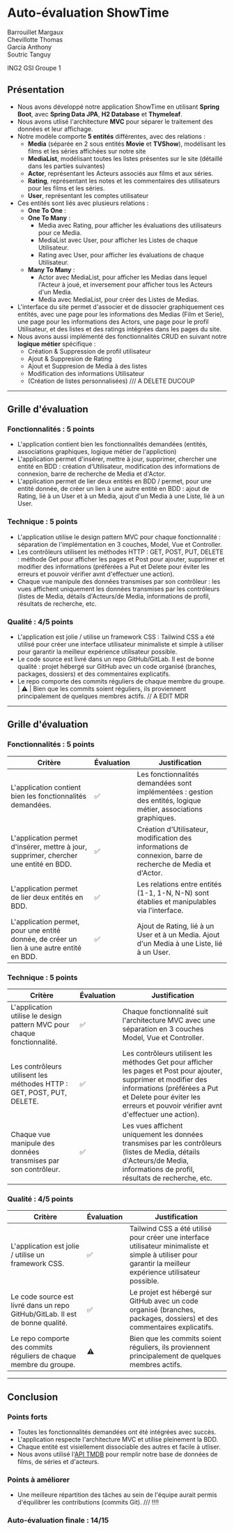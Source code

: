 # Auto-évaluation ShowTime

Barrouillet Margaux  
Chevillotte Thomas  
Garcia Anthony  
Soutric Tanguy  
  
  ING2 GSI Groupe 1

## Présentation

- Nous avons développé notre application ShowTime en utilisant **Spring Boot**, avec **Spring Data JPA**, **H2 Database** et **Thymeleaf**.
- Nous avons utlisé l'architecture **MVC** pour séparer le traitement des données et leur affichage.
- Notre modèle comporte **5 entités** différentes, avec des relations :
  - **Media** (séparée en 2 sous entités **Movie** et **TVShow**), modélisant les films et les séries affichées sur notre site
  - **MediaList**, modélisant toutes les listes présentes sur le site (détaillé dans les parties suivantes) 
  - **Actor**, représentant les Acteurs associés aux films et aux séries.
  - **Rating**, représentant les notes et les commentaires des utilisateurs pour les films et les séries.
  - **User**, représentant les comptes utilisateur
- Ces entités sont liés avec plusieurs relations : 
  - **One To One** : 
  - **One To Many** :
    - Media avec Rating, pour afficher les évaluations des utilisateurs pour ce Media.
    - MediaList avec User, pour afficher les Listes de chaque Utilisateur.
    - Rating avec User, pour afficher les évaluations de chaque Utilisateur.
  - **Many To Many** : 
    - Actor avec MediaList, pour afficher les Medias dans lequel l'Acteur à joué, et inversement pour afficher tous les Acteurs d'un Media.
    - Media avec MediaList, pour créer des Listes de Medias.
- L'interface du site permet d'associer et de dissocier graphiquement ces entités, avec une page pour les informations des Medias (Film et Serie), une page pour les informations des Actors, une page pour le profil Utilisateur, et des listes et des ratings intégrées dans les pages du site.
- Nous avons aussi implémenté des fonctionnalités CRUD en suivant notre **logique métier** spécifique : 
  - Création & Suppression de profil utilisateur 
  - Ajout & Suppresion de Rating
  - Ajout et Suppresion de Media à des listes 
  - Modification des informations Utilisateur
  - (Création de listes personnalisées) /// A DELETE DUCOUP

---

## Grille d'évaluation

### Fonctionnalités : **5 points**

- L'application contient bien les fonctionnalités demandées (entités, associations graphiques, logique métier de l'appliction)
- L'application permet d'insérer, mettre à jour, supprimer, chercher une entité en BDD : création d'Utilisateur, modification des informations de connexion, barre de recherche de Media et d'Actor.
- L'application permet de lier deux entités en BDD / permet, pour une entité donnée, de créer un lien à une autre entité en BDD : ajout de Rating, lié à un User et à un Media, ajout d'un Media à une Liste, lié à un User.

### Technique : **5 points**

- L'application utilise le design pattern MVC pour chaque fonctionnalité : séparation de l'implémentation en 3 couches, Model, Vue et Controller.
- Les contrôleurs utilisent les méthodes HTTP : GET, POST, PUT, DELETE : méthode Get pour afficher les pages et Post pour ajouter, supprimer et modifier des informations (préférées a Put et Delete pour éviter les erreurs et pouvoir vérifier avnt d'effectuer une action).
- Chaque vue manipule des données transmises par son contrôleur : les vues affichent uniquement les données transmises par les contrôleurs (listes de Media, détails d'Acteurs/de Media, informations de profil, résultats de recherche, etc.

### Qualité : **4/5 points**

- L'application est jolie / utilise un framework CSS : Tailwind CSS a été utilisé pour créer une interface utilisateur minimaliste et simple à utiliser pour garantir la meilleur expérience utilisateur possible.
- Le code source est livré dans un repo GitHub/GitLab. Il est de bonne qualité : projet hébergé sur GitHub avec un code organisé (branches, packages, dossiers) et des commentaires explicatifs.
- Le repo comporte des commits réguliers de chaque membre du groupe. | ⚠️ | Bien que les commits soient réguliers, ils proviennent principalement de quelques membres actifs.   // A EDIT MDR

---

## Grille d'évaluation

### Fonctionnalités : **5 points**

| Critère | Évaluation | Justification |
|---------|------------|---------------|
| L'application contient bien les fonctionnalités demandées. | ✅ | Les fonctionnalités demandées sont implémentées : gestion des entités, logique métier, associations graphiques. |
| L'application permet d'insérer, mettre à jour, supprimer, chercher une entité en BDD. | ✅ | Création d'Utilisateur, modification des informations de connexion, barre de recherche de Media et d'Actor. |
| L'application permet de lier deux entités en BDD. | ✅ | Les relations entre entités (1-1, 1-N, N-N) sont établies et manipulables via l'interface. |
| L'application permet, pour une entité donnée, de créer un lien à une autre entité en BDD. | ✅ | Ajout de Rating, lié à un User et à un Media. Ajout d'un Media à une Liste, lié à un User. |

### Technique : **5 points**

| Critère | Évaluation | Justification |
|---------|------------|---------------|
| L'application utilise le design pattern MVC pour chaque fonctionnalité. | ✅ | Chaque fonctionnalité suit l'architecture MVC avec une séparation en 3 couches Model, Vue et Controller. |
| Les contrôleurs utilisent les méthodes HTTP : GET, POST, PUT, DELETE. | ✅ | Les contrôleurs utilisent les méthodes Get pour afficher les pages et Post pour ajouter, supprimer et modifier des informations (préférées a Put et Delete pour éviter les erreurs et pouvoir vérifier avnt d'effectuer une action). |
| Chaque vue manipule des données transmises par son contrôleur. | ✅ | Les vues affichent uniquement les données transmises par les contrôleurs (listes de Media, détails d'Acteurs/de Media, informations de profil, résultats de recherche, etc. |

### Qualité : **4/5 points**

| Critère | Évaluation | Justification |
|---------|------------|---------------|
| L'application est jolie / utilise un framework CSS. | ✅ | Tailwind CSS a été utilisé pour créer une interface utilisateur minimaliste et simple à utiliser pour garantir la meilleur expérience utilisateur possible. |
| Le code source est livré dans un repo GitHub/GitLab. Il est de bonne qualité. | ✅ | Le projet est hébergé sur GitHub avec un code organisé (branches, packages, dossiers) et des commentaires explicatifs. |
| Le repo comporte des commits réguliers de chaque membre du groupe. | ⚠️ | Bien que les commits soient réguliers, ils proviennent principalement de quelques membres actifs. |

---

## Conclusion

### Points forts
- Toutes les fonctionnalités demandées ont été intégrées avec succès.  
- L'application respecte l'architecture MVC et utilise pleinement la BDD.  
- Chaque entité est visiellement dissociable des autres et facile à utliser.
- Nous avons utilisé l'[API TMDB](https://developer.themoviedb.org/reference/intro/getting-started) pour remplir notre base de données de films, de séries et d'acteurs.

### Points à améliorer
- Une meilleure répartition des tâches au sein de l'équipe aurait permis d'équilibrer les contributions (commits Git).    /// !!!!

### Auto-évaluation finale : **14/15**
